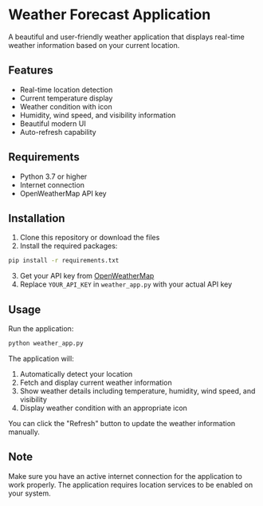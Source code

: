 # Weather Forecast Application

A beautiful and user-friendly weather application that displays real-time weather information based on your current location.

## Features

- Real-time location detection
- Current temperature display
- Weather condition with icon
- Humidity, wind speed, and visibility information
- Beautiful modern UI
- Auto-refresh capability

## Requirements

- Python 3.7 or higher
- Internet connection
- OpenWeatherMap API key

## Installation

1. Clone this repository or download the files
2. Install the required packages:
```bash
pip install -r requirements.txt
```

3. Get your API key from [OpenWeatherMap](https://openweathermap.org/api)
4. Replace `YOUR_API_KEY` in `weather_app.py` with your actual API key

## Usage

Run the application:
```bash
python weather_app.py
```

The application will:
1. Automatically detect your location
2. Fetch and display current weather information
3. Show weather details including temperature, humidity, wind speed, and visibility
4. Display weather condition with an appropriate icon

You can click the "Refresh" button to update the weather information manually.

## Note

Make sure you have an active internet connection for the application to work properly. The application requires location services to be enabled on your system. 